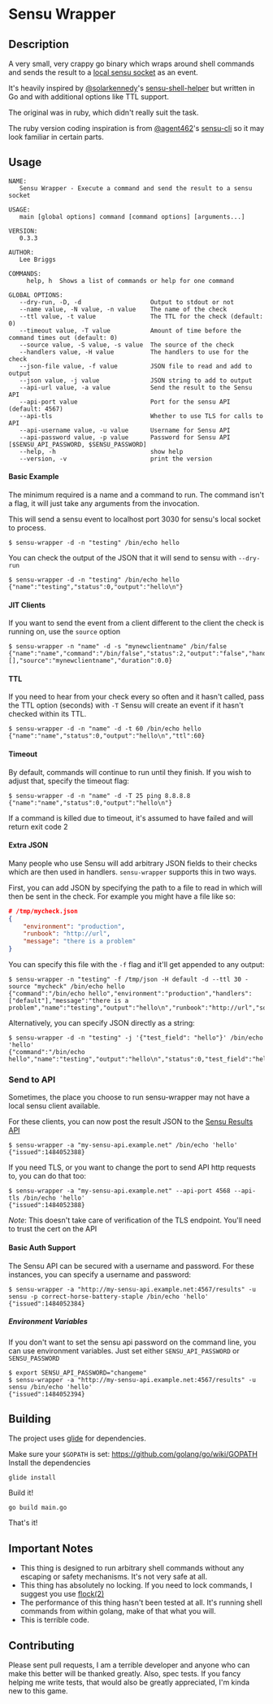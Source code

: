 # Sensu Wrapper

## Description

A very small, very crappy go binary which wraps around shell commands and sends the result to a [local sensu socket](https://sensuapp.org/docs/latest/clients#client-socket-input) as an event.

It's heavily inspired by [@solarkennedy](https://github.com/solarkennedy)'s [sensu-shell-helper](https://github.com/solarkennedy/sensu-shell-helper) but written in Go and with additional options like TTL support.

The original was in ruby, which didn't really suit the task.

The ruby version coding inspiration is from [@agent462](https://github.com/agent462)'s [sensu-cli](https://github.com/agent462/sensu-cli) so it may look familiar in certain parts.

## Usage

```shell
NAME:
   Sensu Wrapper - Execute a command and send the result to a sensu socket

USAGE:
   main [global options] command [command options] [arguments...]

VERSION:
   0.3.3

AUTHOR:
   Lee Briggs

COMMANDS:
     help, h  Shows a list of commands or help for one command

GLOBAL OPTIONS:
   --dry-run, -D, -d                   Output to stdout or not
   --name value, -N value, -n value    The name of the check
   --ttl value, -t value               The TTL for the check (default: 0)
   --timeout value, -T value           Amount of time before the command times out (default: 0)
   --source value, -S value, -s value  The source of the check
   --handlers value, -H value          The handlers to use for the check
   --json-file value, -f value         JSON file to read and add to output
   --json value, -j value              JSON string to add to output
   --api-url value, -a value           Send the result to the Sensu API
   --api-port value                    Port for the sensu API (default: 4567)
   --api-tls                           Whether to use TLS for calls to API
   --api-username value, -u value      Username for Sensu API
   --api-password value, -p value      Password for Sensu API [$SENSU_API_PASSWORD, $SENSU_PASSWORD]
   --help, -h                          show help
   --version, -v                       print the version
```

#### Basic Example

The minimum required is a name and a command to run. The command isn't a flag, it will just take any arguments from the invocation.

This will send a sensu event to localhost port 3030 for sensu's local socket to process.

```shell
$ sensu-wrapper -d -n "testing" /bin/echo hello
```
You can check the output of the JSON that it will send to sensu with `--dry-run`

```shell
$ sensu-wrapper -d -n "testing" /bin/echo hello
{"name":"testing","status":0,"output":"hello\n"}
```

#### JIT Clients

If you want to send the event from a client different to the client the check is running on, use the `source` option

```shell
$ sensu-wrapper -n "name" -d -s "mynewclientname" /bin/false
{"name":"name","command":"/bin/false","status":2,"output":"false","handler":[],"source":"mynewclientname","duration":0.0}
```

#### TTL

If you need to hear from your check every so often and it hasn't called, pass the TTL option (seconds) with `-T`
Sensu will create an event if it hasn't checked within its TTL.

```shell
$ sensu-wrapper -d -n "name" -d -t 60 /bin/echo hello
{"name":"name","status":0,"output":"hello\n","ttl":60}
```

#### Timeout

By default, commands will continue to run until they finish. If you wish to adjust that, specify the timeout flag:

```shell
$ sensu-wrapper -d -n "name" -d -T 25 ping 8.8.8.8
{"name":"name","status":0,"output":"hello\n"}
```

If a command is killed due to timeout, it's assumed to have failed and will return exit code 2

#### Extra JSON

Many people who use Sensu will add arbitrary JSON fields to their checks which are then used in handlers. `sensu-wrapper` supports this in two ways.

First, you can add JSON by specifying the path to a file to read in which will then be sent in the check. For example you might have a file like so:

```json
# /tmp/mycheck.json
{
    "environment": "production",
    "runbook": "http://url",
    "message": "there is a problem"
}
```

You can specify this file with the `-f` flag and it'll get appended to any output:

```shell
$ sensu-wrapper -n "testing" -f /tmp/json -H default -d --ttl 30 -source "mycheck" /bin/echo hello
{"command":"/bin/echo hello","environment":"production","handlers":["default"],"message":"there is a problem","name":"testing","output":"hello\n","runbook":"http://url","source":"mycheck","status":0,"ttl":30}
```

Alternatively, you can specify JSON directly as a string:

```shell
$ sensu-wrapper -d -n "testing" -j '{"test_field": "hello"}' /bin/echo 'hello'
{"command":"/bin/echo hello","name":"testing","output":"hello\n","status":0,"test_field":"hello"}
```

### Send to API

Sometimes, the place you choose to run sensu-wrapper may not have a local sensu client available.

For these clients, you can now post the result JSON to the [Sensu Results API](https://sensuapp.org/docs/0.26/api/results-api.html)

```shell
$ sensu-wrapper -a "my-sensu-api.example.net" /bin/echo 'hello'
{"issued":1484052388}
```

If you need TLS, or you want to change the port to send API http requests to, you can do that too:

```shell
$ sensu-wrapper -a "my-sensu-api.example.net" --api-port 4568 --api-tls /bin/echo 'hello'
{"issued":1484052388}
```

*Note*: This doesn't take care of verification of the TLS endpoint. You'll need to trust the cert on the API

#### Basic Auth Support

The Sensu API can be secured with a username and password. For these instances, you can specify a username and password:

```shell
$ sensu-wrapper -a "http://my-sensu-api.example.net:4567/results" -u sensu -p correct-horse-battery-staple /bin/echo 'hello'
{"issued":1484052384}
```

##### Environment Variables

If you don't want to set the sensu api password on the command line, you can use environment variables. Just set either `SENSU_API_PASSWORD` or `SENSU_PASSWORD`

```
$ export SENSU_API_PASSWORD="changeme"
$ sensu-wrapper -a "http://my-sensu-api.example.net:4567/results" -u sensu /bin/echo 'hello'
{"issued":1484052394}
```

## Building

The project uses [glide](https://github.com/Masterminds/glide) for dependencies.

Make sure your `$GOPATH` is set: https://github.com/golang/go/wiki/GOPATH
Install the dependencies

```shell
glide install
```

Build it!

```shell
go build main.go
```

That's it!

## Important Notes

* This thing is designed to run arbitrary shell commands without any escaping or safety mechanisms. It's not very safe at all.
* This thing has absolutely no locking. If you need to lock commands, I suggest you use [flock(2)](http://linux.die.net/man/2/flock)
* The performance of this thing hasn't been tested at all. It's running shell commands from within golang, make of that what you will.
* This is terrible code.


## Contributing

Please sent pull requests, I am a terrible developer and anyone who can make this better will be thanked greatly.
Also, spec tests. If you fancy helping me write tests, that would also be greatly appreciated, I'm kinda new to this game.
